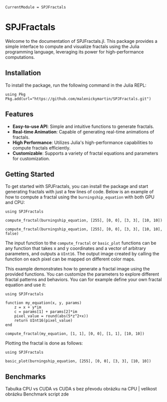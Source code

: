 ```@meta
CurrentModule = SPJFractals
```

# SPJFractals

Welcome to the documentation of SPJFractals.jl. This package provides a simple interface to compute and visualize fractals using the Julia programming language, 
leveraging its power for high-performance computations.

## Installation

To install the package, run the following command in the Julia REPL:

```
using Pkg
Pkg.add(url="https://github.com/malenickymartin/SPJFractals.git")
```

## Features

- **Easy-to-use API**: Simple and intuitive functions to generate fractals.
- **Real-time Animation**: Capable of generating real-time animations of fractals.
- **High Performance**: Utilizes Julia's high-performance capabilities to compute fractals efficiently.
- **Customizable**: Supports a variety of fractal equations and parameters for customization.

## Getting Started

To get started with SPJFractals, you can install the package and start generating fractals with just a few lines of code. Below is an example of how to compute a fractal using the `burningship_equation` with both GPU and CPU:

```@example
using SPJFractals

compute_fractal(burningship_equation, [255], [0, 0], [3, 3], [10, 10])

compute_fractal(burningship_equation, [255], [0, 0], [3, 3], [10, 10], false)
```

The input function to the `compute_fractal` or `basic_plot` functions can be any function that takes x and y coordinates and a vector of arbitrary parameters, and outputs a `UInt16`. The output image created by calling the function on each pixel can be mapped on different color maps.

This example demonstrates how to generate a fractal image using the provided functions. You can customize the parameters to explore different fractal patterns and behaviors.
You can for example define your own fractal equation and use it:

```@example
using SPJFractals

function my_equation(x, y, params)
    z = x + y*im
    c = params[1] + params[2]*im
    pixel_value = round(abs(5*z^2+x))
    return UInt16(pixel_value)
end

compute_fractal(my_equation, [1, 1], [0, 0], [1, 1], [10, 10])
```

Plotting the fractal is done as follows:

```@example
using SPJFractals

basic_plot(burningship_equation, [255], [0, 0], [3, 3], [10, 10])
```

## Benchmarks

Tabulka CPU vs CUDA vs CUDA s bez převodu obrázku na CPU | velikost obrázku
Benchmark script zde